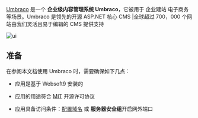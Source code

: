 [Umbraco](https://umbraco.com/) 是一个 **企业级内容管理系统 Umbraco**，它被用于 企业建站 电子商务  等场景。Umbraco 是领先的开源 ASP.NET 核心 CMS |全球超过 700，000 个网站由我们灵活且易于编辑的 CMS 提供支持


![ui](https://libs.websoft9.com/Websoft9/DocsPicture/zh/umbraco/umbraco-gui-websoft9.png)


## 准备

在参阅本文档使用 Umbraco 时，需要确保如下几点：

- 应用是基于 Websoft9 安装的

- 应用的用途符合 [MIT](https://opensource.org/licenses/MIT) 开源许可协议

- 应用具备访问条件：[配置域名](./domain-set) 或 **服务器安全组**开启网外端口
